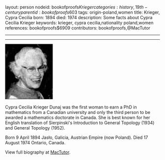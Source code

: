 layout: person
nodeid: bookofproofs$Krieger
categories: history,19th-century
parentid: bookofproofs$603
tags: origin-poland,women
title: Krieger, Cypra Cecilia
born: 1894
died: 1974
description: Some facts about Cypra Cecilia Krieger
keywords: krieger, cypra cecilia,nationality poland,women
references: bookofproofs$6909
contributors: bookofproofs,@MacTutor

---


---

![Krieger.jpg](https://github.com/bookofproofs/bookofproofs.github.io/blob/main/_sources/_assets/images/portraits/Krieger.jpg?raw=true)

Cypra Cecilia Krieger Dunaj was the first woman to earn a PhD in mathematics from a Canadian university and only the third person to be awarded a mathematics doctorate in Canada. She is best known for her English translation of Sierpinski's Introduction to General Topology (1934) and General Topology (1952).

Born 9 April 1894 Jasło, Galicia, Austrian Empire (now Poland). Died 17 August 1974 Ontario, Canada.


View full biography at [MacTutor](https://mathshistory.st-andrews.ac.uk/Biographies/Krieger/).